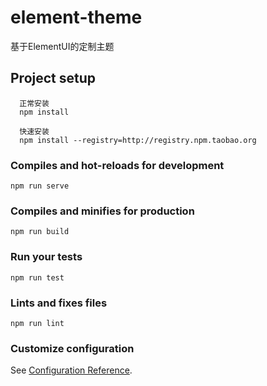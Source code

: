 # element-theme
基于ElementUI的定制主题

## Project setup

      正常安装
      npm install
      
      快速安装
      npm install --registry=http://registry.npm.taobao.org


### Compiles and hot-reloads for development
```
npm run serve
```

### Compiles and minifies for production
```
npm run build
```

### Run your tests
```
npm run test
```

### Lints and fixes files
```
npm run lint
```

### Customize configuration
See [Configuration Reference](https://cli.vuejs.org/config/).

